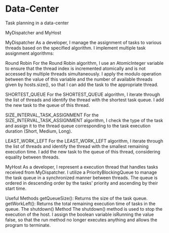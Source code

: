 # Data-Center
Task planning in a data-center

MyDispatcher and MyHost

MyDispatcher
As a developer, I manage the assignment of tasks to various threads based on the specified algorithm. I implement multiple task assignment algorithms:

Round Robin
For the Round Robin algorithm, I use an AtomicInteger variable to ensure that the thread index is incremented atomically and is not accessed by multiple threads simultaneously. I apply the modulo operation between the value of this variable and the number of available threads given by hosts.size(), so that I can add the task to the appropriate thread.

SHORTEST_QUEUE
For the SHORTEST_QUEUE algorithm, I iterate through the list of threads and identify the thread with the shortest task queue. I add the new task to the queue of this thread.

SIZE_INTERVAL_TASK_ASSIGNMENT
For the SIZE_INTERVAL_TASK_ASSIGNMENT algorithm, I check the type of the task and assign it to the thread queue corresponding to the task execution duration (Short, Medium, Long).

LEAST_WORK_LEFT
For the LEAST_WORK_LEFT algorithm, I iterate through the list of threads and identify the thread with the smallest remaining execution time. I add the new task to the queue of this thread, considering equality between threads.

MyHost
As a developer, I represent a execution thread that handles tasks received from MyDispatcher. I utilize a PriorityBlockingQueue to manage the task queue in a synchronized manner between threads. The queue is ordered in descending order by the tasks' priority and ascending by their start time.

Useful Methods
getQueueSize(): Returns the size of the task queue.
getWorkLeft(): Returns the total remaining execution time of tasks in the queue.
The shutdown() Method
The shutdown() method is used to stop the execution of the host. I assign the boolean variable isRunning the value false, so that the run method no longer executes anything and allows the program to terminate.
